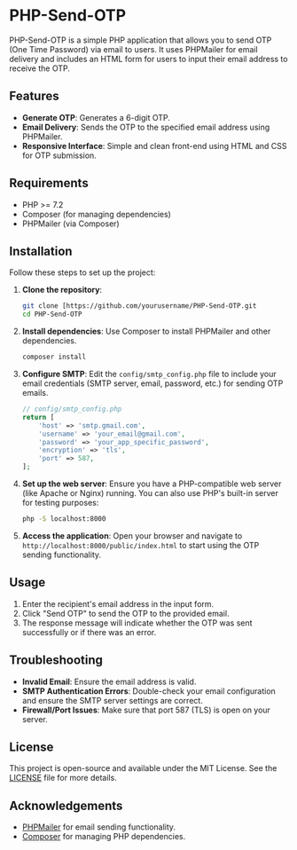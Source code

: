 # PHP-Send-OTP

PHP-Send-OTP is a simple PHP application that allows you to send OTP (One Time Password) via email to users. It uses PHPMailer for email delivery and includes an HTML form for users to input their email address to receive the OTP.

## Features

- **Generate OTP**: Generates a 6-digit OTP.
- **Email Delivery**: Sends the OTP to the specified email address using PHPMailer.
- **Responsive Interface**: Simple and clean front-end using HTML and CSS for OTP submission.

## Requirements

- PHP >= 7.2
- Composer (for managing dependencies)
- PHPMailer (via Composer)

## Installation

Follow these steps to set up the project:

1. **Clone the repository**:
    ```bash
    git clone [https://github.com/yourusername/PHP-Send-OTP.git
    cd PHP-Send-OTP
    ```

2. **Install dependencies**:
    Use Composer to install PHPMailer and other dependencies.
    ```bash
    composer install
    ```

3. **Configure SMTP**:
    Edit the `config/smtp_config.php` file to include your email credentials (SMTP server, email, password, etc.) for sending OTP emails.

    ```php
    // config/smtp_config.php
    return [
        'host' => 'smtp.gmail.com',
        'username' => 'your_email@gmail.com',
        'password' => 'your_app_specific_password',
        'encryption' => 'tls',
        'port' => 587,
    ];
    ```

4. **Set up the web server**:
    Ensure you have a PHP-compatible web server (like Apache or Nginx) running. You can also use PHP's built-in server for testing purposes:
    ```bash
    php -S localhost:8000
    ```

5. **Access the application**:
    Open your browser and navigate to `http://localhost:8000/public/index.html` to start using the OTP sending functionality.

## Usage

1. Enter the recipient's email address in the input form.
2. Click "Send OTP" to send the OTP to the provided email.
3. The response message will indicate whether the OTP was sent successfully or if there was an error.

## Troubleshooting

- **Invalid Email**: Ensure the email address is valid.
- **SMTP Authentication Errors**: Double-check your email configuration and ensure the SMTP server settings are correct.
- **Firewall/Port Issues**: Make sure that port 587 (TLS) is open on your server.

## License

This project is open-source and available under the MIT License. See the [LICENSE](LICENSE) file for more details.

## Acknowledgements

- [PHPMailer](https://github.com/PHPMailer/PHPMailer) for email sending functionality.
- [Composer](https://getcomposer.org/) for managing PHP dependencies.
